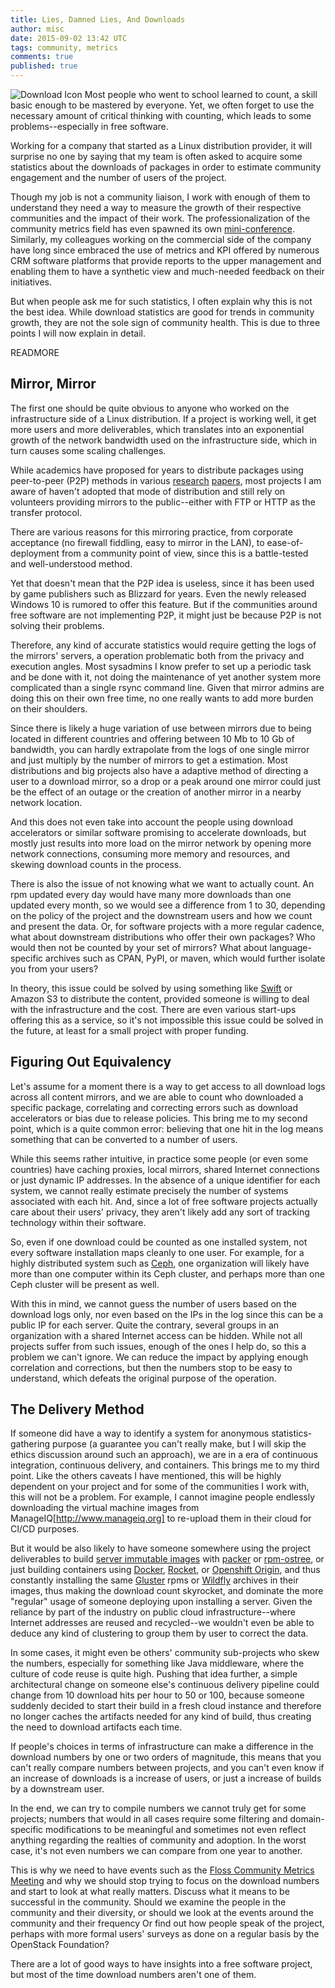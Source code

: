 ```yaml
---
title: Lies, Damned Lies, And Downloads
author: misc
date: 2015-09-02 13:42 UTC
tags: community, metrics
comments: true
published: true
---
```


![Download Icon](blog/download-icon.png) Most people who went to school learned to count, a skill basic enough to be mastered by everyone. Yet, we often forget to use the necessary amount of critical thinking with counting, which leads to some problems--especially in free software.

Working for a company that started as a Linux distribution provider, it will surprise no one by saying that my team is often asked to acquire some statistics about the downloads of packages in order to estimate community engagement and the number of users of the project.

Though my job is not a community liaison, I work with enough of them to understand they need a way to measure the growth of their respective communities and the impact of their work. The professionalization of the community metrics field has even spawned its own [mini-conference](http://flosscommunitymetrics.org/). Similarly, my colleagues working on the commercial side of the company have long since embraced the use of metrics and KPI offered by numerous CRM software platforms that provide reports to the upper management and enabling them to have a synthetic view and much-needed feedback on their initiatives.

But when people ask me for such statistics, I often explain why this is not the best idea. While download statistics are good for trends in community growth, they are not the sole sign of community health. This is due to three points I will now explain in detail.

READMORE

## Mirror, Mirror

The first one should be quite obvious to anyone who worked on the infrastructure side of a Linux distribution. If a project is working well, it get more users and more deliverables, which translates into an exponential growth of the network bandwidth used on the infrastructure side, which in turn causes some scaling challenges.

While academics have proposed for years to distribute packages using peer-to-peer (P2P) methods in various [research](www.camrdale.org/apt-p2p/presentation.pdf) [papers](www.prism.uvsq.fr/~preda/papers/edos-demo.pdf), most projects I am aware of haven't adopted that mode of distribution and still rely on volunteers providing mirrors to the public--either with FTP or HTTP as the transfer protocol.

There are various reasons for this mirroring practice, from corporate acceptance (no firewall fiddling, easy to mirror in the LAN), to ease-of-deployment from a community point of view, since this is a battle-tested and well-understood method.

Yet that doesn't mean that the P2P idea is useless, since it has been used by game publishers such as Blizzard for years. Even the newly released Windows 10 is rumored to offer this feature. But if the communities around free software are not implementing P2P, it might just be because P2P is not solving their problems.

Therefore, any kind of accurate statistics would require getting the logs of the mirrors' servers, a operation problematic both from the privacy and execution angles. Most sysadmins I know prefer to set up a periodic task and be done with it, not doing the maintenance of yet another system more complicated than a single rsync command line. Given that mirror admins are doing this on their own free time, no one really wants to add more burden on their shoulders.

Since there is likely a huge variation of use between mirrors due to being located in different countries and offering between 10 Mb to 10 Gb of bandwidth, you can hardly extrapolate from the logs of one single mirror and just multiply by the number of mirrors to get a estimation. Most distributions and big projects also have a adaptive method of directing a user to a download mirror, so a drop or a peak around one mirror could just be the effect of an outage or the creation of another mirror in a nearby network location.

And this does not even take into account the people using download accelerators or similar software promising to accelerate downloads, but mostly just results into more load on the mirror network by opening more network connections, consuming more memory and resources, and skewing download counts in the process.

There is also the issue of not knowing what we want to actually count. An rpm updated every day would have many more downloads than one updated every month, so we would see a difference from 1 to 30, depending on the policy of the project and the downstream users and how we count and present the data. Or, for software projects with a more regular cadence, what about downstream distributions who offer their own packages? Who would then not be counted by your set of mirrors? What about language-specific archives such as CPAN, PyPI, or maven, which would further isolate you from your users?

In theory, this issue could be solved by using something like [Swift](http://docs.openstack.org/developer/swift/) or Amazon S3 to distribute the content, provided someone is willing to deal with the infrastructure and the cost. There are even various start-ups offering this as a service, so it's not impossible this issue could be solved in the future, at least for a small project with proper funding.

## Figuring Out Equivalency

Let's assume for a moment there is a way to get access to all download logs across all content mirrors, and we are able to count who downloaded a specific package, correlating and correcting errors such as download accelerators or bias due to release policies. This bring me to my second point, which is a quite common error: believing that one hit in the log means something that can be converted to a number of users.

While this seems rather intuitive, in practice some people (or even some countries) have caching proxies, local mirrors, shared Internet connections or just dynamic IP addresses. In the absence of a unique identifier for each system, we cannot really estimate precisely the number of systems associated with each hit. And, since a lot of free software projects actually care about their users' privacy, they aren't likely add any sort of tracking technology within their software.

So, even if one download could be counted as one installed system, not every software installation maps cleanly to one user. For example, for a highly distributed system such as [Ceph](http://www.ceph.com/), one organization will likely have more than one computer within its Ceph cluster, and perhaps more than one Ceph cluster will be present as well.

With this in mind, we cannot guess the number of users based on the download logs only, nor even based on the IPs in the log since this can be a public IP for each server. Quite the contrary, several groups in an organization with a shared Internet access can be hidden. While not all projects suffer from such issues, enough of the ones I help do, so this a problem we can't ignore. We can reduce the impact by applying enough correlation and corrections, but then the numbers stop to be easy to understand, which defeats the original purpose of the operation.

## The Delivery Method

If someone did have a way to identify a system for anonymous statistics-gathering purpose (a guarantee you can't really make, but I will skip the ethics discussion around such an approach), we are in a era of continuous integration, continuous delivery, and containers. This brings me to my third point. Like the others caveats I have mentioned, this will be highly dependent on your project and for some of the communities I work with, this will not be a problem. For example, I cannot imagine people endlessly downloading the virtual machine images from ManageIQ[http://www.manageiq.org] to re-upload them in their cloud for CI/CD purposes.

But it would be also likely to have someone somewhere using the project deliverables to build [server immutable images](http://martinfowler.com/bliki/ImmutableServer.html) with [packer](https://www.packer.io/) or [rpm-ostree](http://patrick.uiterwijk.org/2014/01/21/rpm-ostree/), or just building containers using [Docker](https://www.docker.com/), [Rocket](http://rocket.readthedocs.org/en/latest/), or [Openshift Origin](https://www.openshift.org/), and thus constantly installing the same [Gluster](http://www.gluster.org) rpms or [Wildfly](http://www.jboss.org/) archives in their images, thus making the download count skyrocket, and dominate the more "regular" usage of someone deploying upon installing a server. Given the reliance by part of the industry on public cloud infrastructure--where Internet addresses are reused and recycled--we wouldn't even be able to deduce any kind of clustering to group them by user to correct the data.

In some cases, it might even be others' community sub-projects who skew the numbers, especially for something like Java middleware, where the culture of code reuse is quite high. Pushing that idea further, a simple architectural change on someone else's continuous delivery pipeline could change from 10 download hits per hour to 50 or 100, because someone suddenly decided to start their build in a fresh cloud instance and therefore no longer caches the artifacts needed for any kind of build, thus creating the need to download artifacts each time.

If people's choices in terms of infrastructure can make a difference in the download numbers by one or two orders of magnitude, this means that you can't really compare numbers between projects, and you can't even know if an increase of downloads is a increase of users, or just a increase of builds by a downstream user.

In the end, we can try to compile numbers we cannot truly get for some projects; numbers that would in all cases require some filtering and domain-specific modifications to be meaningful and sometimes not even reflect anything regarding the realties of community and adoption. In the worst case, it's not even numbers we can compare from one year to another.

This is why we need to have events such as the [Floss Community Metrics Meeting](http://flosscommunitymetrics.org/) and why we should stop trying to focus on the download numbers and start to look at what really matters. Discuss what it means to be successful in the community. Should we examine the people in the community and their diversity, or should we look at the events around the community and their frequency Or find out how people speak of the project, perhaps with more formal users' surveys as done on a regular basis by the OpenStack Foundation?

There are a lot of good ways to have insights into a free software project, but most of the time download numbers aren't one of them.
